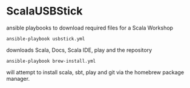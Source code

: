 ScalaUSBStick
=============

ansible playbooks to download required files for a Scala Workshop

  `
    ansible-playbook usbstick.yml
  `

downloads Scala, Docs, Scala IDE, play and the repository

   `
    ansible-playbook brew-install.yml
   `

will attempt to install scala, sbt, play and git via the homebrew package manager.

